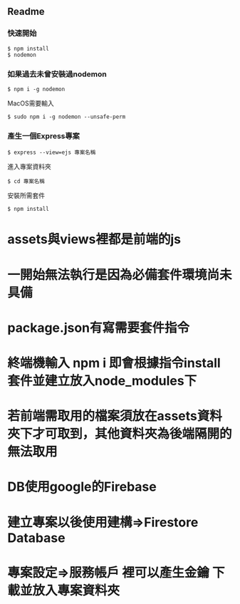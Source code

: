 ## Readme

### 快速開始
```
$ npm install
$ nodemon
```

### 如果過去未曾安裝過nodemon

```
$ npm i -g nodemon
```

MacOS需要輸入

```
$ sudo npm i -g nodemon --unsafe-perm
```

### 產生一個Express專案

```
$ express --view=ejs 專案名稱
```

進入專案資料夾
```
$ cd 專案名稱
```

安裝所需套件
```
$ npm install
```


# assets與views裡都是前端的js
# 一開始無法執行是因為必備套件環境尚未具備
# package.json有寫需要套件指令
# 終端機輸入 npm i 即會根據指令install套件並建立放入node_modules下
# 若前端需取用的檔案須放在assets資料夾下才可取到，其他資料夾為後端隔開的無法取用


# DB使用google的Firebase
# 建立專案以後使用建構=>Firestore Database
# 專案設定=>服務帳戶 裡可以產生金鑰 下載並放入專案資料夾